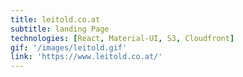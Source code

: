 ```yaml
---
title: leitold.co.at
subtitle: landing Page
technologies: [React, Material-UI, S3, Cloudfront]
gif: '/images/leitold.gif'
link: 'https://www.leitold.co.at/'
---
```

